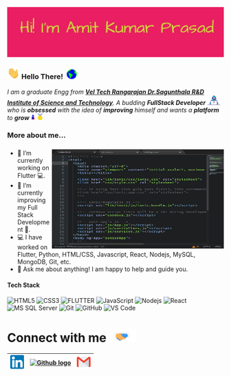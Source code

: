 <img align="center" src="https://github.com/cruze2/cruze2/blob/main/Assets/name.jpg" width="800px">

<!-- <img align="right" alt="PC GIF" src="https://github.com/cruze2/cruze2/blob/main/Assets/aboutme.gif" width="170" height="150" align="right" /> -->

### <img src="https://github.com/cruze2/cruze2/blob/main/Assets/Hi.gif" width="29px"> **Hello There!** &nbsp;<img src="https://github.com/cruze2/cruze2/blob/main/Assets/Earth.gif" width="24px">

<p>
  <em>
    I am a  graduate Engg from <a href="https://www.veltech.edu.in/"> <b>Vel Tech Rangarajan Dr.Sagunthala R&D Institute of Science and Technology</b></a>.  
    A budding <b>FullStack Developer</b> <img src="https://github.com/cruze2/cruze2/blob/main/Assets/Developer.gif" width="30px"> who is <b>obsessed</b> with the idea of <b>improving</b> himself and wants a <b>platform</b> to 
    <b>grow</b> <img src="https://github.com/cruze2/cruze2/blob/main/Assets/Rocket.gif" width="10px"> 
    <img src="https://github.com/cruze2/cruze2/blob/main/Assets/Medal.gif" width="15px">
  </em>  
</p>

### **More about me...**
### <img align="right" src="https://github.com/cruze2/cruze2/blob/main/Assets/1QIe.gif" height="230" width="400">
- 🔭 I’m currently working on Flutter 💻.
- 🌱 I’m currently improving my Full Stack Development 🚀.
- 💻 I have worked on Flutter, Python, HTML/CSS, Javascript, React, Nodejs, MySQL, MongoDB, Git, etc.
- 💬 Ask me about anything! I am happy to help and guide you.





#### Tech Stack
![HTML5](https://img.shields.io/badge/-HTML5-%23E44D27?style=flat-square&logo=html5&logoColor=ffffff)
![CSS3](https://img.shields.io/badge/-CSS3-%231572B6?style=flat-square&logo=css3)
![FLUTTER](https://img.shields.io/badge/Flutter-%2302569B.svg?style=flat-square&logo=Flutter&logoColor=white)
![JavaScript](https://img.shields.io/badge/-JavaScript-%23F7DF1C?style=flat-square&logo=javascript&logoColor=000000&labelColor=%23F7DF1C&color=%23FFCE5A)
![Nodejs](https://img.shields.io/badge/-Nodejs-black?style=flat-square&logo=Node.js)
![React](https://img.shields.io/badge/-React-%23282C34?style=flat-square&logo=react)
![MS SQL Server](http://img.shields.io/badge/-MS%20SQL%20Server-CC2927?style=flat-square&logo=microsoft-sql-server&logoColor=ffffff)
![Git](https://img.shields.io/badge/-Git-%23F05032?style=flat-square&logo=git&logoColor=%23ffffff)
![GitHub](https://img.shields.io/badge/-GitHub-181717?style=flat-square&logo=github)
![VS Code](http://img.shields.io/badge/-VS%20Code-007ACC?style=flat-square&logo=visual-studio-code&logoColor=ffffff)


# Connect with me<img src="https://github.com/cruze2/cruze2/blob/main/Assets/Handshake.gif" height="32px">



| [<img src="https://github.com/cruze2/cruze2/blob/main/Assets/Linkedin.svg" alt="Linkedin Logo" width="32">](https://www.linkedin.com/in/amit-kumar-prasad-855719188/) | [<img src="https://cdn.svgporn.com/logos/github-icon.svg" alt="Github logo" width="34">](https://github.com/cruze2/) | [<img src="https://github.com/cruze2/cruze2/blob/main/Assets/Gmail.svg" alt="Gmail logo" height="32">](mailto:amitcruiser3@gmail.com)
|:---:|:---:|:---:|




<!--
**Srezzx/Srezzx** is a ✨ _special_ ✨ repository because its `README.md` (this file) appears on your GitHub profile.

Here are some ideas to get you started:

- 🔭 I’m currently working on ...
- 🌱 I’m currently learning ...
- 👯 I’m looking to collaborate on ...
- 🤔 I’m looking for help with ...
- 💬 Ask me about ...
- 📫 How to reach me: ...
- 😄 Pronouns: ...
- ⚡ Fun fact: ...
-->
